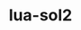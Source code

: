 ---
title: "lua-sol2"
layout: cache
categories: [package, develop-2023-12-03]
meta: {"versions": ["3.2.3"], "compilers": ["cce@=15.0.1", "gcc@=11.4.0", "oneapi@=2023.2.0"], "oss": ["rhel8", "ubuntu20.04"], "platforms": ["linux"], "targets": ["x86_64_v3", "zen4"], "stacks": ["e4s", "e4s-cray-rhel", "e4s-oneapi", "root"], "num_specs": 3, "num_specs_by_stack": {"e4s-cray-rhel": 1, "root": 3, "e4s": 1, "e4s-oneapi": 1}}
spec_details: [{"hash": "deffre42o7g2lhqcn7tgskjq5nt7flzh", "compiler": "cce@=15.0.1", "versions": ["3.2.3"], "os": "rhel8", "platform": "linux", "target": "zen4", "variants": ["build_system=cmake", "build_type=Release", "generator=make", "~ipo"], "stacks": ["e4s-cray-rhel", "root"], "size": "-", "tarball": "https://binaries.spack.io/releases/develop-2023-12-03/build_cache/linux-rhel8-zen4/cce-15.0.1/lua-sol2-3.2.3/linux-rhel8-zen4-cce-15.0.1-lua-sol2-3.2.3-deffre42o7g2lhqcn7tgskjq5nt7flzh.spack"}, {"hash": "ntfwaw7sflujjufjwszfprlnxhraqvw3", "compiler": "gcc@=11.4.0", "versions": ["3.2.3"], "os": "ubuntu20.04", "platform": "linux", "target": "x86_64_v3", "variants": ["build_system=cmake", "build_type=Release", "generator=make", "~ipo"], "stacks": ["root", "e4s"], "size": "-", "tarball": "https://binaries.spack.io/releases/develop-2023-12-03/build_cache/linux-ubuntu20.04-x86_64_v3/gcc-11.4.0/lua-sol2-3.2.3/linux-ubuntu20.04-x86_64_v3-gcc-11.4.0-lua-sol2-3.2.3-ntfwaw7sflujjufjwszfprlnxhraqvw3.spack"}, {"hash": "mo4omsnk4a2ioqwbyo2f2kntm7un3zla", "compiler": "oneapi@=2023.2.0", "versions": ["3.2.3"], "os": "ubuntu20.04", "platform": "linux", "target": "x86_64_v3", "variants": ["build_system=cmake", "build_type=Release", "generator=make", "~ipo"], "stacks": ["root", "e4s-oneapi"], "size": "-", "tarball": "https://binaries.spack.io/releases/develop-2023-12-03/build_cache/linux-ubuntu20.04-x86_64_v3/oneapi-2023.2.0/lua-sol2-3.2.3/linux-ubuntu20.04-x86_64_v3-oneapi-2023.2.0-lua-sol2-3.2.3-mo4omsnk4a2ioqwbyo2f2kntm7un3zla.spack"}]
---